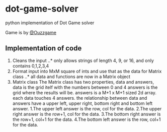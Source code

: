 # dot-game-solver
python implementation of Dot Game solver

Game is by [@Ouzzgame](https://twitter.com/OuzzGame)


## Implementation of code
1. Cleans the input
..* only allows strings of length 4, 9, or 16, and only contains 0,1,2,3,4
2. Format input into MxM square of ints and use that as the data for Matrix class
..* all data and functions are now in a Matrix object
3. Matrix class
The Matrix class has two properties, data and answers, data is the grid itelf with the numbers between 0 and 4
answers is the grid where the results will be. answers is a M+1 x M+1 sized 2d array. each data touches 4 answers. the relationship between data and answers have a upper left, upper right, bottom right and bottom left answer. 
1.The upper left answer is the row, col for the data. 
2.The upper right answer is the row+1, col for the data.
3.The bottom right answer is the row+1, col+1 for the data. 
4.The bottom left answer is the row, col+1 for the data.
